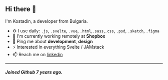 ## Hi there 👋

I'm Kostadin, a developer from Bulgaria.

- ⚙️ I use daily: `.js`, `.svelte`, `.vue`, `.html`,`.sass`,`.css`, `.psd`, `.sketch`, `.figma`
- 🏢 I'm currently working remotely at **Shopbox**
- 💬 Ping me about **development**, **design**
- ⚡️ Interested in everything Svelte / JAMstack
- 📫 Reach me on [linkedin](https://www.linkedin.com/in/kostadin-terziev)

---


##### Joined Github 7 years ago.
